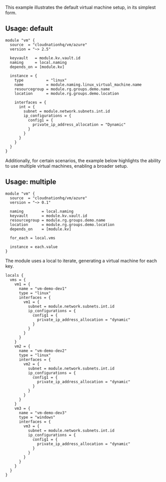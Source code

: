 This example illustrates the default virtual machine setup, in its simplest form.

## Usage: default

```hcl
module "vm" {
  source  = "cloudnationhq/vm/azure"
  version = "~> 2.5"

  keyvault   = module.kv.vault.id
  naming     = local.naming
  depends_on = [module.kv]

  instance = {
    type          = "linux"
    name          = module.naming.linux_virtual_machine.name
    resourcegroup = module.rg.groups.demo.name
    location      = module.rg.groups.demo.location

    interfaces = {
      int = {
        subnet = module.network.subnets.int.id
        ip_configurations = {
          config1 = {
            private_ip_address_allocation = "Dynamic"
          }
        }
      }
    }
  }
}
```

Additionally, for certain scenarios, the example below highlights the ability to use multiple virtual machines, enabling a broader setup.

## Usage: multiple

```hcl
module "vm" {
  source  = "cloudnationhq/vm/azure"
  version = "~> 0.1"

  naming        = local.naming
  keyvault      = module.kv.vault.id
  resourcegroup = module.rg.groups.demo.name
  location      = module.rg.groups.demo.location
  depends_on    = [module.kv]

  for_each = local.vms

  instance = each.value
}
```

The module uses a local to iterate, generating a virtual machine for each key.

```hcl
locals {
  vms = {
    vm1 = {
      name = "vm-demo-dev1"
      type = "linux"
      interfaces = {
        vm1 = {
          subnet = module.network.subnets.int.id
          ip_configurations = {
            config1 = {
              private_ip_address_allocation = "dynamic"
            }
          }
        }
      }
    }
    vm2 = {
      name = "vm-demo-dev2"
      type = "linux"
      interfaces = {
        vm2 = {
          subnet = module.network.subnets.int.id
          ip_configurations = {
            config1 = {
              private_ip_address_allocation = "dynamic"
            }
          }
        }
      }
    }
    vm3 = {
      name = "vm-demo-dev3"
      type = "windows"
      interfaces = {
        vm3 = {
          subnet = module.network.subnets.int.id
          ip_configurations = {
            config1 = {
              private_ip_address_allocation = "dynamic"
            }
          }
        }
      }
    }
  }
}
```
